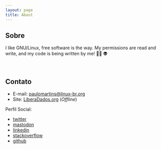 ```yaml
---
layout: page
title: About
---
```


## Sobre
I like GNU/Linux, free software is the way. My permissions are read and write, and my code is being written by me! 🏴‍☠️ 👽

<br>

## Contato
- E-mail: [paulomartins@linux-br.org](mailto:paulomartins@linux-br.org)
- Site: [LiberaDados.org](https://liberadados.org) (_Offline_)

Perfil Social:
   - [twitter](https://twitter.com/_paulluss)
   - [mastodon](https://defcon.social/deck/@_paulluss)
   - [linkedin](https://www.linkedin.com/in/paulomartinsbr)
   - [stackoverflow](https://stackoverflow.com/users/19771783/paulo-martins)
   - [github](https://github.com/paullomarttins)
